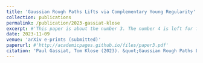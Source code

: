 ```yaml
---
title: 'Gaussian Rough Paths Lifts via Complementary Young Regularity'
collection: publications
permalink: /publication/2023-gassiat-klose
excerpt: #'This paper is about the number 3. The number 4 is left for future work.'
date: 2023-11-09
venue: 'arXiv e-prints (submitted)'
paperurl: #'http://academicpages.github.io/files/paper3.pdf'
citation: 'Paul Gassiat, Tom Klose (2023). &quot;Gaussian Rough Paths Lifts via Complementary Young Regularity.&quot; <i>Preprint</i>, DOI: <a href="https://doi.org/10.48550/arXiv.2311.04312">10.48550/arXiv.2311.04312</a>.'
---
```


